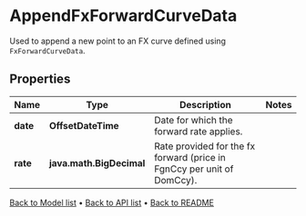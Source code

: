

# AppendFxForwardCurveData

Used to append a new point to an FX curve defined using `FxForwardCurveData`.

## Properties

| Name | Type | Description | Notes |
|------------ | ------------- | ------------- | -------------|
|**date** | **OffsetDateTime** | Date for which the forward rate applies. |  |
|**rate** | **java.math.BigDecimal** | Rate provided for the fx forward (price in FgnCcy per unit of DomCcy). |  |



[Back to Model list](../README.md#documentation-for-models) &#8226; [Back to API list](../README.md#documentation-for-api-endpoints) &#8226; [Back to README](../README.md)


